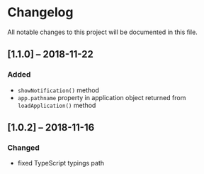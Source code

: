 # Changelog
All notable changes to this project will be documented in this file.

## [1.1.0] – 2018-11-22
### Added
- `showNotification()` method
- `app.pathname` property in application object returned from `loadApplication()` method

## [1.0.2] – 2018-11-16
### Changed
- fixed TypeScript typings path
